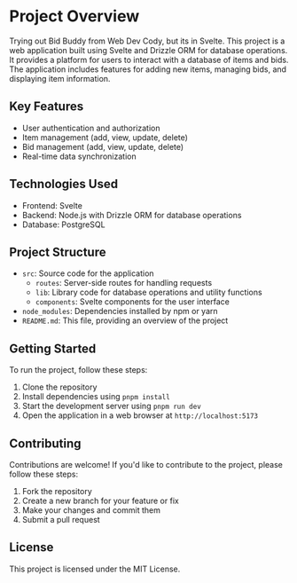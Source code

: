 # Project Overview

Trying out Bid Buddy from Web Dev Cody, but its in Svelte. This project is a web application built using Svelte and Drizzle ORM for database operations. It provides a platform for users to interact with a database of items and bids. The application includes features for adding new items, managing bids, and displaying item information.

## Key Features

* User authentication and authorization
* Item management (add, view, update, delete)
* Bid management (add, view, update, delete)
* Real-time data synchronization

## Technologies Used

* Frontend: Svelte
* Backend: Node.js with Drizzle ORM for database operations
* Database: PostgreSQL

## Project Structure

* `src`: Source code for the application
  * `routes`: Server-side routes for handling requests
  * `lib`: Library code for database operations and utility functions
  * `components`: Svelte components for the user interface
* `node_modules`: Dependencies installed by npm or yarn
* `README.md`: This file, providing an overview of the project

## Getting Started

To run the project, follow these steps:

1. Clone the repository
2. Install dependencies using `pnpm install`
3. Start the development server using `pnpm run dev`
4. Open the application in a web browser at `http://localhost:5173`

## Contributing

Contributions are welcome! If you'd like to contribute to the project, please follow these steps:

1. Fork the repository
2. Create a new branch for your feature or fix
3. Make your changes and commit them
4. Submit a pull request

## License

This project is licensed under the MIT License.

